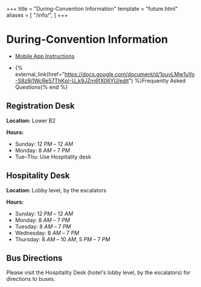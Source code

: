 +++
title = "During-Convention Information"
template = "future.html"
aliases = [
  "/info/",
]
+++

<div class="information">

# During-Convention Information

<div class="big-links">

* <a href="/app/">Mobile App Instructions</a>

* {% external_link(href="https://docs.google.com/document/d/1ouvLMw1uYo-S8z9i1WcRe57ThKpI-U_k9JZm6fX06YU/edit") %}Frequently Asked Questions{% end %}

</div>

## Registration Desk

<strong>Location:</strong> Lower B2

<strong>Hours:</strong>
* Sunday: <span class="time">12 <i>PM</i></span> – <span class="time">12 <i>AM</i></span>
* Monday: <span class="time">8 <i>AM</i></span> – <span class="time">7 <i>PM</i></span>
* Tue–Thu: Use Hospitality desk

## Hospitality Desk

<strong>Location:</strong> Lobby level, by the escalators

<strong>Hours:</strong>
* Sunday: <span class="time">12 <i>PM</i></span> – <span class="time">12 <i>AM</i></span>
* Monday: <span class="time">8 <i>AM</i></span> – <span class="time">7 <i>PM</i></span>
* Tuesday: <span class="time">8 <i>AM</i></span> – <span class="time">7 <i>PM</i></span>
* Wednesday: <span class="time">8 <i>AM</i></span> – <span class="time">7 <i>PM</i></span>
* Thursday: <span class="time">8 <i>AM</i></span> – <span class="time">10 <i>AM</i></span>, <span class="time">5 <i>PM</i></span> – <span class="time">7 <i>PM</i></span>

## Bus Directions

Please visit the Hospitality Desk (hotel's lobby level, by the escalators) for directions to buses.

</div>
